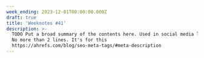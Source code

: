 ```yaml
---
week_ending: 2023-12-01T00:00:00.000Z
draft: true
title: 'Weeknotes #41'
description: >-
  TODO Put a broad summary of the contents here. Used in social media links etc.
  No more than 2 lines. It's for this
  https://ahrefs.com/blog/seo-meta-tags/#meta-description
---
```


